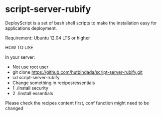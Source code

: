 # script-server-rubify

DeployScript is a set of bash shell scripts to make the installation easy for applications deployment.

Requirement: Ubuntu 12.04 LTS or higher

HOW TO USE

In your server: 
  - Not use root user
  - git clone https://github.com/hutbindada/script-server-rubify.git
  - cd script-server-rubify
  - Change something in recipes/essentials
  - 1 ./install security
  - 2 ./install essentials

Please check the recipes content first, conf function might need to be changed

